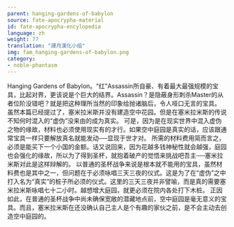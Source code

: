 ```yaml
---
parent: hanging-gardens-of-babylon
source: fate-apocrypha-material
id: fate-apocrypha-encylopedia
language: zh
weight: 77
translation: "譯月漢化小组"
img: fam_hanging-gardens-of-babylon.png
category:
- noble-phantasm
---
```


Hanging Gardens of Babylon。“红”Assassin所自豪、有着最大最强规模的宝具，比起对界，更该说是个巨大的结界。Assassin？是隐蔽身形刺杀Master的从者位阶没错吧？就是把这种理所当然的印象给抛诸脑后，令人哑口无言的宝具。
虽然本篇已经提过了，塞米拉米斯并没有建造空中花园。但是在塞米拉米斯的传说不知何时混入的“虚伪”没来由的成为真实。
可是，因为是在现实世界中混入虚伪之物的缘故，材料也必须使用现实有的才行。如果空中庭园是真实的话，应该跟通常宝具一样只要解放真名就能发动──显现于世才对。
所需的材料费用简而言之，必须是能买下一个小国的金额。话又说回来，因为花越多钱神秘性就会越强，庭园也会强化的缘故，所以为了得到圣杯，就抱着破产的觉悟来挑战吧吾主──塞米拉米斯对此是这样辩解的。
以普通的圣杯战争来说是根本就不能用的宝具，虽然材料费也是其中之一，但问题在于必须咏唱三天三夜的仪式。这是为了在“虚伪”之中打入名为“真实”的桩子所必须的仪式。这里的三天三夜并非譬喻，而是真的需要塞米拉米斯咏唱七十二小时。越想增大庭园，就更必须在院内各处打下木桩。
正因如此，在普通的圣杯战争中尚未确保宽敞的潜藏地点前，空中庭园是毫无意义的宝具。而且，塞米拉米斯在还没确认自己主人是个有趣的家伙之前，是不会主动去创造空中庭园的。
